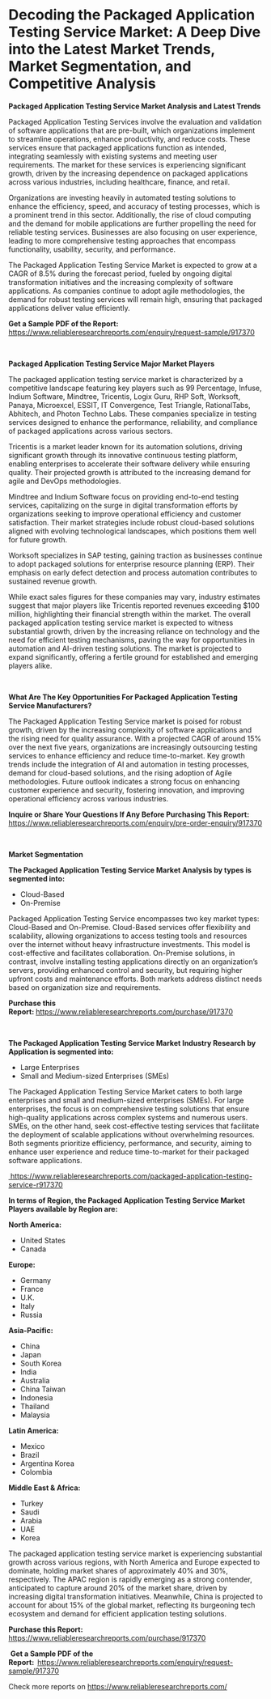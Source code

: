 <p><h1>Decoding the Packaged Application Testing Service Market: A Deep Dive into the Latest Market Trends, Market Segmentation, and Competitive Analysis</h1></p><p><strong>Packaged Application Testing Service Market Analysis and Latest Trends</strong></p>
<p><p>Packaged Application Testing Services involve the evaluation and validation of software applications that are pre-built, which organizations implement to streamline operations, enhance productivity, and reduce costs. These services ensure that packaged applications function as intended, integrating seamlessly with existing systems and meeting user requirements. The market for these services is experiencing significant growth, driven by the increasing dependence on packaged applications across various industries, including healthcare, finance, and retail. </p><p>Organizations are investing heavily in automated testing solutions to enhance the efficiency, speed, and accuracy of testing processes, which is a prominent trend in this sector. Additionally, the rise of cloud computing and the demand for mobile applications are further propelling the need for reliable testing services. Businesses are also focusing on user experience, leading to more comprehensive testing approaches that encompass functionality, usability, security, and performance. </p><p>The Packaged Application Testing Service Market is expected to grow at a CAGR of 8.5% during the forecast period, fueled by ongoing digital transformation initiatives and the increasing complexity of software applications. As companies continue to adopt agile methodologies, the demand for robust testing services will remain high, ensuring that packaged applications deliver value efficiently.</p></p>
<p><strong>Get a Sample PDF of the Report:&nbsp;</strong> <a href="https://www.reliableresearchreports.com/enquiry/request-sample/917370?utm_campaign=2631&utm_medium=2&utm_source=Github&utm_content=ia&utm_term=07032025&utm_id=packaged-application-testing-service">https://www.reliableresearchreports.com/enquiry/request-sample/917370</a></p>
<p>&nbsp;</p>
<p><strong>Packaged Application Testing Service Major Market Players</strong></p>
<p><p>The packaged application testing service market is characterized by a competitive landscape featuring key players such as 99 Percentage, Infuse, Indium Software, Mindtree, Tricentis, Logix Guru, RHP Soft, Worksoft, Panaya, Microexcel, ESSIT, IT Convergence, Test Triangle, RationalTabs, Abhitech, and Photon Techno Labs. These companies specialize in testing services designed to enhance the performance, reliability, and compliance of packaged applications across various sectors.</p><p>Tricentis is a market leader known for its automation solutions, driving significant growth through its innovative continuous testing platform, enabling enterprises to accelerate their software delivery while ensuring quality. Their projected growth is attributed to the increasing demand for agile and DevOps methodologies.</p><p>Mindtree and Indium Software focus on providing end-to-end testing services, capitalizing on the surge in digital transformation efforts by organizations seeking to improve operational efficiency and customer satisfaction. Their market strategies include robust cloud-based solutions aligned with evolving technological landscapes, which positions them well for future growth.</p><p>Worksoft specializes in SAP testing, gaining traction as businesses continue to adopt packaged solutions for enterprise resource planning (ERP). Their emphasis on early defect detection and process automation contributes to sustained revenue growth.</p><p>While exact sales figures for these companies may vary, industry estimates suggest that major players like Tricentis reported revenues exceeding $100 million, highlighting their financial strength within the market. The overall packaged application testing service market is expected to witness substantial growth, driven by the increasing reliance on technology and the need for efficient testing mechanisms, paving the way for opportunities in automation and AI-driven testing solutions. The market is projected to expand significantly, offering a fertile ground for established and emerging players alike.</p></p>
<p>&nbsp;</p>
<p><strong>What Are The Key Opportunities For Packaged Application Testing Service Manufacturers?</strong></p>
<p><p>The Packaged Application Testing Service market is poised for robust growth, driven by the increasing complexity of software applications and the rising need for quality assurance. With a projected CAGR of around 15% over the next five years, organizations are increasingly outsourcing testing services to enhance efficiency and reduce time-to-market. Key growth trends include the integration of AI and automation in testing processes, demand for cloud-based solutions, and the rising adoption of Agile methodologies. Future outlook indicates a strong focus on enhancing customer experience and security, fostering innovation, and improving operational efficiency across various industries.</p></p>
<p><strong>Inquire or Share Your Questions If Any Before Purchasing This Report:</strong> <a href="https://www.reliableresearchreports.com/enquiry/pre-order-enquiry/917370?utm_campaign=2631&utm_medium=2&utm_source=Github&utm_content=ia&utm_term=07032025&utm_id=packaged-application-testing-service">https://www.reliableresearchreports.com/enquiry/pre-order-enquiry/917370</a></p>
<p>&nbsp;</p>
<p><strong>Market Segmentation</strong></p>
<p><strong>The Packaged Application Testing Service Market Analysis by types is segmented into:</strong></p>
<p><ul><li>Cloud-Based</li><li>On-Premise</li></ul></p>
<p><p>Packaged Application Testing Service encompasses two key market types: Cloud-Based and On-Premise. Cloud-Based services offer flexibility and scalability, allowing organizations to access testing tools and resources over the internet without heavy infrastructure investments. This model is cost-effective and facilitates collaboration. On-Premise solutions, in contrast, involve installing testing applications directly on an organization’s servers, providing enhanced control and security, but requiring higher upfront costs and maintenance efforts. Both markets address distinct needs based on organization size and requirements.</p></p>
<p><strong>Purchase this Report:&nbsp;</strong><a href="https://www.reliableresearchreports.com/purchase/917370?utm_campaign=2631&utm_medium=2&utm_source=Github&utm_content=ia&utm_term=07032025&utm_id=packaged-application-testing-service">https://www.reliableresearchreports.com/purchase/917370</a></p>
<p>&nbsp;</p>
<p><strong>The Packaged Application Testing Service Market Industry Research by Application is segmented into:</strong></p>
<p><ul><li>Large Enterprises</li><li>Small and Medium-sized Enterprises (SMEs)</li></ul></p>
<p><p>The Packaged Application Testing Service Market caters to both large enterprises and small and medium-sized enterprises (SMEs). For large enterprises, the focus is on comprehensive testing solutions that ensure high-quality applications across complex systems and numerous users. SMEs, on the other hand, seek cost-effective testing services that facilitate the deployment of scalable applications without overwhelming resources. Both segments prioritize efficiency, performance, and security, aiming to enhance user experience and reduce time-to-market for their packaged software applications.</p></p>
<p><a href="https://www.reliableresearchreports.com/packaged-application-testing-service-r917370?utm_campaign=2631&utm_medium=2&utm_source=Github&utm_content=ia&utm_term=07032025&utm_id=packaged-application-testing-service">&nbsp;https://www.reliableresearchreports.com/packaged-application-testing-service-r917370</a></p>
<p><strong>In terms of Region, the Packaged Application Testing Service Market Players available by Region are:</strong></p>
<p>
    <p> <strong> North America: </strong>
        <ul>
            <li>United States</li>
            <li>Canada</li>
        </ul>
        </p> 
    <p> <strong> Europe: </strong>
        <ul>
            <li>Germany</li>
            <li>France</li>
            <li>U.K.</li>
            <li>Italy</li>
            <li>Russia</li>
        </ul>
        </p> 
    <p> <strong> Asia-Pacific: </strong>
        <ul>
            <li>China</li>
            <li>Japan</li>
            <li>South Korea</li>
            <li>India</li>
            <li>Australia</li>
            <li>China Taiwan</li>
            <li>Indonesia</li>
            <li>Thailand</li>
            <li>Malaysia</li>
        </ul>
        </p> 
    <p> <strong> Latin America: </strong>
        <ul>
            <li>Mexico</li>
            <li>Brazil</li>
            <li>Argentina Korea</li>
            <li>Colombia</li>
        </ul>
        </p> 
    <p> <strong> Middle East & Africa: </strong>
        <ul>
            <li>Turkey</li>
            <li>Saudi</li>
            <li>Arabia</li>
            <li>UAE</li>
            <li>Korea</li>
        </ul>
    </p>
    </p>
<p><p>The packaged application testing service market is experiencing substantial growth across various regions, with North America and Europe expected to dominate, holding market shares of approximately 40% and 30%, respectively. The APAC region is rapidly emerging as a strong contender, anticipated to capture around 20% of the market share, driven by increasing digital transformation initiatives. Meanwhile, China is projected to account for about 15% of the global market, reflecting its burgeoning tech ecosystem and demand for efficient application testing solutions.</p></p>
<p><strong>Purchase this Report: </strong><a href="https://www.reliableresearchreports.com/purchase/917370?utm_campaign=2631&utm_medium=2&utm_source=Github&utm_content=ia&utm_term=07032025&utm_id=packaged-application-testing-service">https://www.reliableresearchreports.com/purchase/917370</a></p>
<p>&nbsp;<strong>Get a Sample PDF of the Report:&nbsp;&nbsp;</strong><a href="https://www.reliableresearchreports.com/enquiry/request-sample/917370?utm_campaign=2631&utm_medium=2&utm_source=Github&utm_content=ia&utm_term=07032025&utm_id=packaged-application-testing-service">https://www.reliableresearchreports.com/enquiry/request-sample/917370</a></p>
<p><strong></strong></p>
<p>Check more reports on <a href="https://www.reliableresearchreports.com/?utm_campaign=2631&utm_medium=2&utm_source=Github&utm_content=ia&utm_term=07032025&utm_id=packaged-application-testing-service">https://www.reliableresearchreports.com/</a></p>